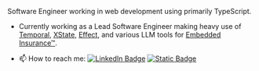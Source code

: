 Software Engineer working in web development using primarily TypeScript.

- Currently working as a Lead Software Engineer making heavy use of [Temporal](https://temporal.io/), [XState](https://xstate.js.org/), [Effect](https://effect.website/), and various LLM tools for [Embedded Insurance™](https://www.embeddedinsurance.com/).

- 📫 How to reach me:
[![LinkedIn Badge](https://img.shields.io/badge/LinkedIn-Profile-informational?style=flat&logo=linkedin&logoColor=white&color=0D76A8)](https://linkedin.com/in/adamjsmith117)
[![Static Badge](https://img.shields.io/badge/Gmail-adamjsmith117-%23EA4335?style=flat&logo=gmail&logoColor=white)](mailto:adamjsmith117@gmail.com)

<!--
**admsmth/admsmth** is a ✨ _special_ ✨ repository because its `README.md` (this file) appears on your GitHub profile.

Here are some ideas to get you started:

- 🔭 I’m currently working on ...
- 🌱 I’m currently learning ...
- 👯 I’m looking to collaborate on ...
- 🤔 I’m looking for help with ...
- 💬 Ask me about ...
- 📫 How to reach me: ...
- 😄 Pronouns: ...
- ⚡ Fun fact: ...
-->
